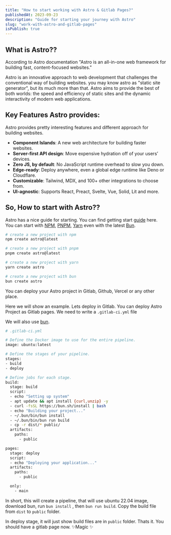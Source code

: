 ```yaml
---
title: "How to start working with Astro & Gitlab Pages?"
publishedAt: 2023-09-23
description: "Guide for starting your journey with Astro"
slug: "work-with-astro-and-gitlab-pages"
isPublish: true
---
```


## What is Astro??
According to Astro documentation "Astro is an all-in-one web framework for building fast, content-focused websites."

Astro is an innovative approach to web development that challenges the conventional way of building websites. you may know astro as "static site generator", but its much more than that. Astro aims to provide the best of both worlds: the speed and efficiency of static sites and the dynamic interactivity of modern web applications.


## Key Features Astro provides:
Astro provides pretty interesting features and different approach for building websites.

- **Component Islands**: A new web architecture for building faster websites.
- **Server-first API design**: Move expensive hydration off of your users’ devices.
- **Zero JS, by default**: No JavaScript runtime overhead to slow you down.
- **Edge-ready**: Deploy anywhere, even a global edge runtime like Deno or Cloudflare.
- **Customizable**: Tailwind, MDX, and 100+ other integrations to choose from.
- **UI-agnostic**: Supports React, Preact, Svelte, Vue, Solid, Lit and more.

## So, How to start with Astro??

Astro has a nice guide for starting. You can find getting start [guide](https://docs.astro.build/en/getting-started/) here.
You can start with [NPM](https://nodejs.org/en), [PNPM](https://pnpm.io/), [Yarn](https://yarnpkg.com/) even with the latest [Bun](https://bun.sh/).

```sh
# create a new project with npm
npm create astro@latest
```
```sh
# create a new project with pnpm
pnpm create astro@latest
```
```sh
# create a new project with yarn
yarn create astro
```
```sh
# create a new project with bun
bun create astro
```

You can deploy your Astro project in Gitlab, Github, Vercel or any other place. 

Here we will show an example. Lets deploy in Gitlab. 
You can deploy Astro Project as Gitlab pages. We need to write a `.gitlab-ci.yml` file

We will also use [bun](https://bun.sh/).

```sh
# .gitlab-ci.yml

# Define the Docker image to use for the entire pipeline.
image: ubuntu:latest

# Define the stages of your pipeline.
stages:
- build
- deploy

# Define jobs for each stage.
build:
  stage: build
  script:
  - echo "Setting up system"
  - apt update && apt install {curl,unzip} -y
  - curl -fsSL https://bun.sh/install | bash
  - echo "Building your project..."
  - ~/.bun/bin/bun install
  - ~/.bun/bin/bun run build
  - cp -r dist/* public/
  artifacts:
    paths:
      - public

pages:
  stage: deploy
  script:
  - echo "Deploying your application..."
  artifacts:
    paths:
      - public

  only:
    - main

```

In short, this will create a pipeline, that will use ubuntu 22.04 image, download bun, run `bun install` , then `bun run build`. Copy the build file from `dist` to `public` folder.

In deploy stage, it will just show build files are in `public` folder. Thats it. You should have a gitlab page now.  ✨Magic ✨